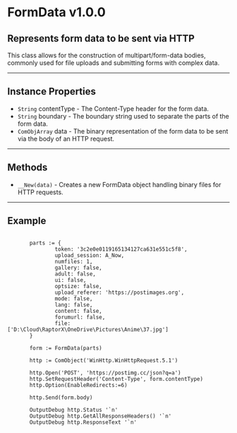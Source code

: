 # FormData v1.0.0

## Represents form data to be sent via HTTP

This class allows for the construction of multipart/form-data bodies,
commonly used for file uploads and submitting forms with complex data.

---

## Instance Properties

- `String`      contentType - The Content-Type header for the form data.
- `String`      boundary    - The boundary string used to separate the parts of the form data.
- `ComObjArray` data        - The binary representation of the form data to be sent via the body of an HTTP request.

---

## Methods

- `__New(data)` - Creates a new FormData object handling binary files for HTTP requests.

---

## Example

```ahk

       parts := {
               token: '3c2e0e0119165134127ca631e551c5f8',
               upload_session: A_Now,
               numfiles: 1,
               gallery: false,
               adult: false,
               ui: false,
               optsize: false,
               upload_referer: 'https://postimages.org',
               mode: false,
               lang: false,
               content: false,
               forumurl: false,
               file: ['D:\Cloud\RaptorX\OneDrive\Pictures\Anime\37.jpg']
       }

       form := FormData(parts)

       http := ComObject('WinHttp.WinHttpRequest.5.1')

       http.Open('POST', 'https://postimg.cc/json?q=a')
       http.SetRequestHeader('Content-Type', form.contentType)
       http.Option(EnableRedirects:=6)

       http.Send(form.body)

       OutputDebug http.Status '`n'
       OutputDebug http.GetAllResponseHeaders() '`n'
       OutputDebug http.ResponseText '`n'

```
